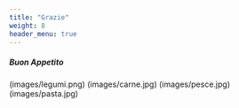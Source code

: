 ```yaml
---
title: "Grazie"
weight: 8
header_menu: true
---
```

##### Buon Appetito
(images/legumi.png)
(images/carne.jpg)
(images/pesce.jpg)
(images/pasta.jpg)













 




